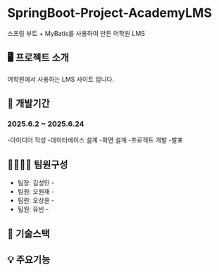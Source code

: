 # SpringBoot-Project-AcademyLMS
스프링 부트 + MyBatis를 사용하여 만든 어학원 LMS
## 🖥 프로젝트 소개
어학원에서 사용하는 LMS 사이트 입니다.
## 📆 개발기간
### 2025.6.2 ~ 2025.6.24
 -아이디어 작성
 -데이터베이스 설계
 -화면 설계
 -프로젝트 개발
 -발표
## 👨‍👨‍👦‍👦 팀원구성
- 팀장: 김성민 -
- 팀원: 오원재 -
- 팀원: 오상윤 -
- 팀원: 유빈 -
## 🔧 기술스택


## 💡 주요기능
